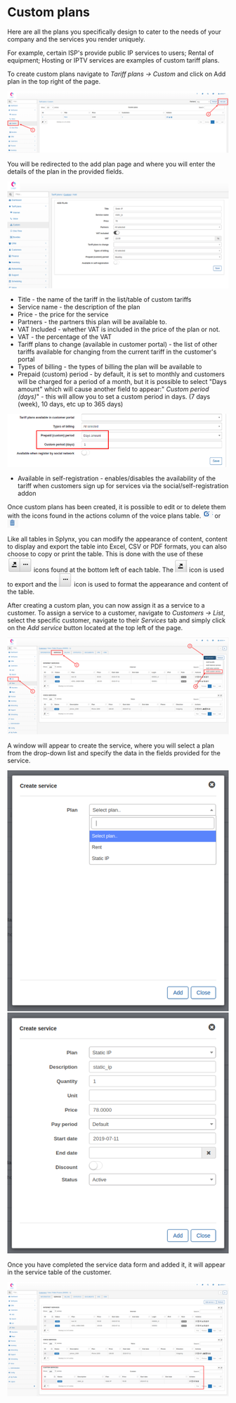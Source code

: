 Custom plans
============

Here are all the plans you specifically design to cater to the needs of your company and the services you render uniquely.


For example, certain ISP's provide public IP services to users; Rental of equipment; Hosting or IPTV services are examples of custom tariff plans.

To create custom plans navigate to _Tariff plans → Custom_ and click on Add plan in the top right of the page.

![custom_addplan.png](custom_addplan.png)

You will be redirected to the add plan page and where you will enter the details of the plan in the provided fields.

![create_custom_plan.png](create_custom_plan.png)

* Title - the name of the tariff in the list/table of custom tariffs
* Service name - the description of the plan
* Price - the price for the service
* Partners - the partners this plan will be available to.
* VAT Included - whether VAT is included in the price of the plan or not.
* VAT - the percentage of the VAT
* Tariff plans to change (available in customer portal) - the list of other tariffs available for changing from the current tariff in the customer's portal
* Types of billing - the types of billing the plan will be available to
* Prepaid (custom) period - by default, it is set to monthly and customers will be charged for a period of a month, but it is possible to select "Days amount" which will cause another field to appear:" _Custom period (days)_" - this will allow you to set a custom period in days. (7 days (week), 10 days, etc up to 365 days)

![prepaid_custom.png](prepaid_custom.png)

* Available in self-registration -  enables/disables the availability of the tariff when customers sign up for services via the social/self-registration addon


Once custom plans has been created, it is possible to edit or to delete them with the icons found in the actions column of the voice plans table.  <icon class="image-icon">![edit.png](edit.png)</icon> or <icon class="image-icon">![delete.png](delete.png)</icon>

Like all tables in Splynx, you can modify the appearance of content, content to display and export the table into Excel, CSV or PDF formats, you can also choose to copy or print the table. This is done with the use of these <icon class="image-icon">![symbolsbottomleft.png](symbolsbottomleft.png)</icon>  icons found at the bottom left of each table. The <icon class="image-icon">![esportaformati.png](esportaformati.png)</icon> icon is used to export and the   <icon class="image-icon">![modifytheview.png](modifytheview.png)</icon> icon is used to format the appearance and content of the table.

After creating a custom plan, you can now assign it as a service to a customer. To assign a service to a customer, navigate to _Customers → List_, select the specific customer, navigate to their _Services_ tab and simply click on the *Add service* button located at the top left of the page.

![Custom_add.png](Custom_add.png)

A window will appear to create the service, where you will select a plan from the drop-down list and specify the data in the fields provided for the service.

![createserviceone.png](createserviceone.png)![createservicetwo.png](createservicetwo.png)

Once you have completed the service data form and added it, it will appear in the service table of the customer.

![static_ip.png](static_ip.png)
